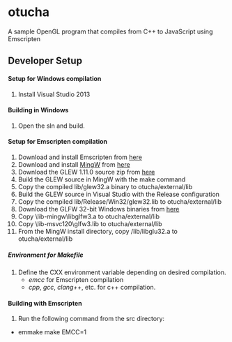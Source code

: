 # otucha
A sample OpenGL program that compiles from C++ to JavaScript using Emscripten


## Developer Setup

#### Setup for Windows compilation
1. Install Visual Studio 2013

#### Building in Windows
1. Open the sln and build.

#### Setup for Emscripten compilation
1. Download and install Emscripten from [here](http://kripken.github.io/emscripten-site/docs/getting_started/downloads.html)
2. Download and install [MingW](http://mingw.org/) from [here](http://mingw.org/download/installer)
3. Download the GLEW 1.11.0 source zip from [here](http://sourceforge.net/projects/glew/files/glew/1.11.0/)
4. Build the GLEW source in MingW with the make command
5. Copy the compiled lib/glew32.a binary to otucha/external/lib
6. Build the GLEW source in Visual Studio with the Release configuration
7. Copy the compiled lib/Release/Win32/glew32.lib to otucha/external/lib
8. Download the GLFW 32-bit Windows binaries from [here](http://www.glfw.org/download.html)
9. Copy \lib-mingw\libglfw3.a to otucha/external/lib
10. Copy \lib-msvc120\glfw3.lib to otucha/external/lib
11. From the MingW install directory, copy /lib/libglu32.a to otucha/external/lib

##### Environment for Makefile
1. Define the CXX environment variable depending on desired compilation.
   - _emcc_ for Emscripten compilation
   - _cpp_, _gcc_, _clang++_, etc. for c++ compilation.

#### Building with Emscripten
1. Run the following command from the src directory:
- emmake make EMCC=1

